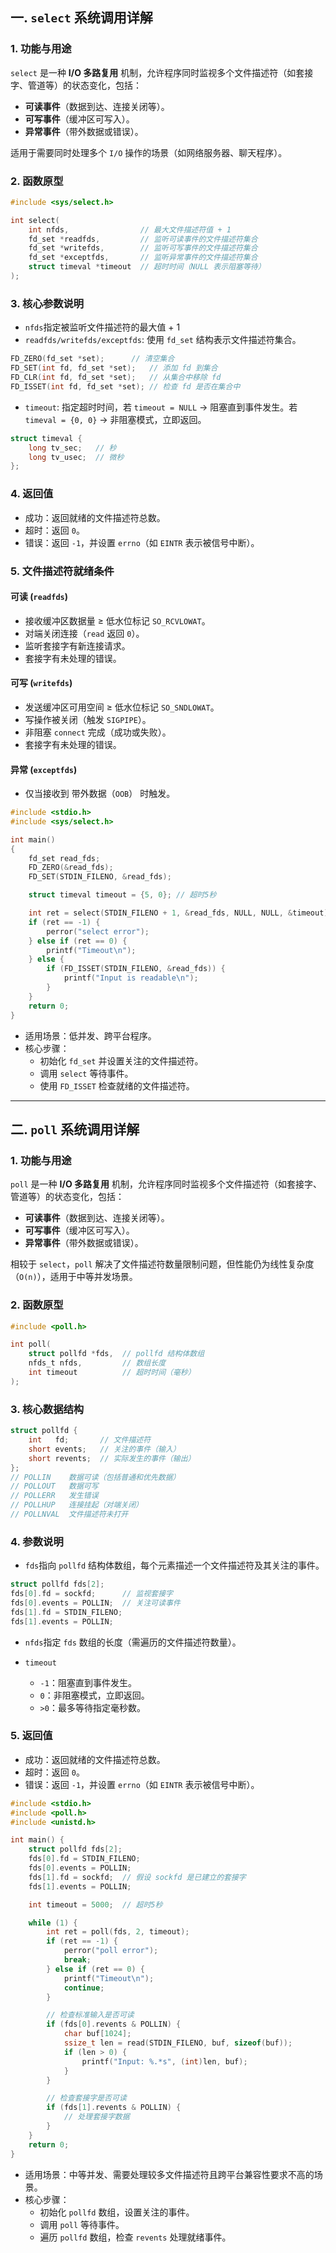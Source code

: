 ## 一. `select` 系统调用详解

### 1. 功能与用途
`select` 是一种 **I/O 多路复用** 机制，允许程序同时监视多个文件描述符（如套接字、管道等）的状态变化，包括：
- **可读事件**（数据到达、连接关闭等）。
- **可写事件**（缓冲区可写入）。
- **异常事件**（带外数据或错误）。

适用于需要同时处理多个 `I/O` 操作的场景（如网络服务器、聊天程序）。

### 2. 函数原型
```c
#include <sys/select.h>

int select(
    int nfds,                // 最大文件描述符值 + 1
    fd_set *readfds,         // 监听可读事件的文件描述符集合
    fd_set *writefds,        // 监听可写事件的文件描述符集合
    fd_set *exceptfds,       // 监听异常事件的文件描述符集合
    struct timeval *timeout  // 超时时间（NULL 表示阻塞等待）
);
```

### 3. 核心参数说明
- `nfds`指定被监听文件描述符的最大值 + 1
- `readfds/writefds/exceptfds`: 使用 `fd_set` 结构表示文件描述符集合。
```c
FD_ZERO(fd_set *set);      // 清空集合
FD_SET(int fd, fd_set *set);   // 添加 fd 到集合
FD_CLR(int fd, fd_set *set);   // 从集合中移除 fd
FD_ISSET(int fd, fd_set *set); // 检查 fd 是否在集合中
```
- `timeout`: 指定超时时间，若 `timeout = NULL` -> 阻塞直到事件发生。若 `timeval = {0, 0}` -> 非阻塞模式，立即返回。
```c
struct timeval {
    long tv_sec;   // 秒
    long tv_usec;  // 微秒
};
```

### 4. 返回值
- 成功：返回就绪的文件描述符总数。
- 超时：返回 `0`。
- 错误：返回 `-1`，并设置 `errno`（如 `EINTR` 表示被信号中断）。

### 5. 文件描述符就绪条件
#### 可读 (`readfds`)
- 接收缓冲区数据量 ≥ 低水位标记 `SO_RCVLOWAT`。
- 对端关闭连接（`read` 返回 `0`）。
- 监听套接字有新连接请求。
- 套接字有未处理的错误。
#### 可写 (`writefds`)
- 发送缓冲区可用空间 ≥ 低水位标记 `SO_SNDLOWAT`。
- 写操作被关闭（触发 `SIGPIPE`）。
- 非阻塞 `connect` 完成（成功或失败）。
- 套接字有未处理的错误。
#### 异常 (`exceptfds`)
- 仅当接收到 带外数据（`OOB`） 时触发。

```c
#include <stdio.h>
#include <sys/select.h>

int main()
{
    fd_set read_fds;
    FD_ZERO(&read_fds);
    FD_SET(STDIN_FILENO, &read_fds);

    struct timeval timeout = {5, 0}; // 超时5秒

    int ret = select(STDIN_FILENO + 1, &read_fds, NULL, NULL, &timeout);
    if (ret == -1) {
        perror("select error");
    } else if (ret == 0) {
        printf("Timeout\n");
    } else {
        if (FD_ISSET(STDIN_FILENO, &read_fds)) {
            printf("Input is readable\n");
        }
    }
    return 0;
}
```

- 适用场景：低并发、跨平台程序。
- 核心步骤：
  - 初始化 `fd_set` 并设置关注的文件描述符。
  - 调用 `select` 等待事件。
  - 使用 `FD_ISSET` 检查就绪的文件描述符。
---

## 二. `poll` 系统调用详解

### 1. 功能与用途
`poll` 是一种 **I/O 多路复用** 机制，允许程序同时监视多个文件描述符（如套接字、管道等）的状态变化，包括：
- **可读事件**（数据到达、连接关闭等）。
- **可写事件**（缓冲区可写入）。
- **异常事件**（带外数据或错误）。

相较于 `select`，`poll` 解决了文件描述符数量限制问题，但性能仍为线性复杂度（`O(n)`），适用于中等并发场景。

### 2. 函数原型
```c
#include <poll.h>

int poll(
    struct pollfd *fds,  // pollfd 结构体数组
    nfds_t nfds,         // 数组长度
    int timeout          // 超时时间（毫秒）
);
```

### 3. 核心数据结构
```c
struct pollfd {
    int   fd;       // 文件描述符
    short events;   // 关注的事件（输入）
    short revents;  // 实际发生的事件（输出）
};
// POLLIN	 数据可读（包括普通和优先数据）
// POLLOUT	 数据可写
// POLLERR	 发生错误
// POLLHUP	 连接挂起（对端关闭）
// POLLNVAL	 文件描述符未打开
```

### 4. 参数说明
- `fds`指向 `pollfd` 结构体数组，每个元素描述一个文件描述符及其关注的事件。

```c
struct pollfd fds[2];
fds[0].fd = sockfd;      // 监视套接字
fds[0].events = POLLIN;  // 关注可读事件
fds[1].fd = STDIN_FILENO;
fds[1].events = POLLIN;
```
- `nfds`指定 `fds` 数组的长度（需遍历的文件描述符数量）。

- `timeout`
  - `-1`：阻塞直到事件发生。
  - `0`：非阻塞模式，立即返回。
  - `>0`：最多等待指定毫秒数。

### 5. 返回值
- 成功：返回就绪的文件描述符总数。
- 超时：返回 `0`。
- 错误：返回 `-1`，并设置 `errno`（如 `EINTR` 表示被信号中断）。

```c
#include <stdio.h>
#include <poll.h>
#include <unistd.h>

int main() {
    struct pollfd fds[2];
    fds[0].fd = STDIN_FILENO;
    fds[0].events = POLLIN;
    fds[1].fd = sockfd;  // 假设 sockfd 是已建立的套接字
    fds[1].events = POLLIN;

    int timeout = 5000;  // 超时5秒

    while (1) {
        int ret = poll(fds, 2, timeout);
        if (ret == -1) {
            perror("poll error");
            break;
        } else if (ret == 0) {
            printf("Timeout\n");
            continue;
        }

        // 检查标准输入是否可读
        if (fds[0].revents & POLLIN) {
            char buf[1024];
            ssize_t len = read(STDIN_FILENO, buf, sizeof(buf));
            if (len > 0) {
                printf("Input: %.*s", (int)len, buf);
            }
        }

        // 检查套接字是否可读
        if (fds[1].revents & POLLIN) {
            // 处理套接字数据
        }
    }
    return 0;
}
```

- 适用场景：中等并发、需要处理较多文件描述符且跨平台兼容性要求不高的场景。
- 核心步骤：
  - 初始化 `pollfd` 数组，设置关注的事件。
  - 调用 `poll` 等待事件。
  - 遍历 `pollfd` 数组，检查 `revents` 处理就绪事件。
